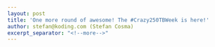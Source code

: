 ```yaml
---
layout: post
title: 'One more round of awesome! The #Crazy250TBWeek is here!'
author: stefan@koding.com (Stefan Cosma)
excerpt_separator: "<!--more-->"
---
```


